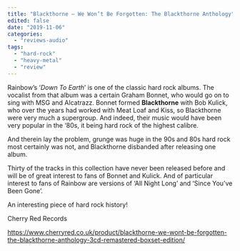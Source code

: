 ```yaml
---
title: "Blackthorne – We Won’t Be Forgotten: The Blackthorne Anthology"
edited: false
date: "2019-11-06"
categories:
  - "reviews-audio"
tags:
  - "hard-rock"
  - "heavy-metal"
  - "review"
---
```


Rainbow’s ‘_Down To Earth_’ is one of the classic hard rock albums. The vocalist from that album was a certain Graham Bonnet, who would go on to sing with MSG and Alcatrazz. Bonnet formed **Blackthorne** with Bob Kulick, who over the years had worked with Meat Loaf and Kiss, so Blackthorne were very much a supergroup. And indeed, their music would have been very popular in the ‘80s, it being hard rock of the highest calibre.

And therein lay the problem, grunge was huge in the 90s and 80s hard rock most certainly was not, and Blackthorne disbanded after releasing one album.

Thirty of the tracks in this collection have never been released before and will be of great interest to fans of Bonnet and Kulick. And of particular interest to fans of Rainbow are versions of ‘All Night Long’ and ‘Since You’ve Been Gone’.

An interesting piece of hard rock history!

Cherry Red Records

https://www.cherryred.co.uk/product/blackthorne-we-wont-be-forgotten-the-blackthorne-anthology-3cd-remastered-boxset-edition/
